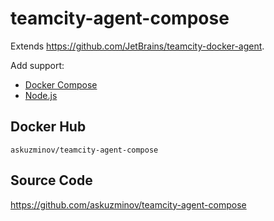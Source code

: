 # teamcity-agent-compose

Extends <https://github.com/JetBrains/teamcity-docker-agent>.

Add support:

- [Docker Compose](https://docs.docker.com/compose/)
- [Node.js](https://nodejs.org)

## Docker Hub

`askuzminov/teamcity-agent-compose`

## Source Code

<https://github.com/askuzminov/teamcity-agent-compose>